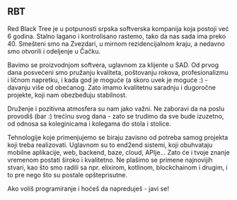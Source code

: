 ## RBT

Red Black Tree je u potpunosti srpska softverska kompanija koja postoji već 6 godina. Stalno lagano i kontrolisano rastemo, tako da nas sada ima preko 40. Smešteni smo na Zvezdari, u mirnom rezidencijalnom kraju, a nedavno smo otvorili i odeljenje u Čačku. 

Bavimo se proizvodnjom softvera, uglavnom za klijente u SAD. Od prvog dana posvećeni smo pružanju kvaliteta, poštovanju rokova, profesionalizmu i ličnom napretku, i kada god je moguće (a skoro uvek je moguće :) - davanju više od obećanog. Zato imamo kvalitetnu saradnju i dugoročne projekte, koji nam obezbeđuju stabilnost. 

Druženje i pozitivna atmosfera su nam jako važni. Ne zaboravi da na poslu provodiš (bar :) trećinu svog dana - zato se trudimo da sve bude izuzetno, od odnosa sa koleginicama i kolegama do stola i stolice. 

Tehnologije koje primenjujemo se biraju zavisno od potreba samog projekta koji treba realizovati. Uglavnom su to end2end sistemi, koji obuhvataju mobilne aplikacije, web, backend, baze, cloud, APIje... Zato će i tvoje znanje vremenom postati široko i kvalitetno. Ne plašimo se primene najnovijih stvari, kao što smo radili sa npr. elixirom, kotlinom, blockchainom i drugim, i to pre nego što su postale opšteprisutne. 

Ako voliš programiranje i hoćeš da napreduješ - javi se!
